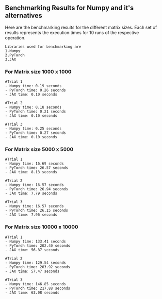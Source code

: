 ## Benchmarking Results for Numpy and it's alternatives

Here are the benchmarking results for the different matrix sizes. Each set of results represents the execution times for 10 runs of the respective operation.

```
Libraries used for benchmarking are 
1.Numpy
2.PyTorch
3.JAX
```
### For Matrix size 1000 x 1000
```
#Trial 1
- Numpy time: 0.19 seconds
- PyTorch time: 0.26 seconds
- JAX time: 0.10 seconds

#Trial 2
- Numpy time: 0.18 seconds
- PyTorch time: 0.21 seconds
- JAX time: 0.10 seconds

#Trial 3
- Numpy time: 0.25 seconds
- PyTorch time: 0.27 seconds
- JAX time: 0.10 seconds
```
### For Matrix size 5000 x 5000
```
#Trial 1
- Numpy time: 16.69 seconds
- PyTorch time: 26.57 seconds
- JAX time: 8.13 seconds

#Trial 2
- Numpy time: 16.57 seconds
- PyTorch time: 26.94 seconds
- JAX time: 7.79 seconds

#Trial 3
- Numpy time: 16.57 seconds
- PyTorch time: 26.15 seconds
- JAX time: 7.96 seconds
```
### For Matrix size 10000 x 10000
```
#Trial 1
- Numpy time: 133.41 seconds
- PyTorch time: 202.40 seconds
- JAX time: 56.87 seconds

#Trial 2
- Numpy time: 129.54 seconds
- PyTorch time: 203.92 seconds
- JAX time: 57.47 seconds

#Trial 3
- Numpy time: 146.85 seconds
- PyTorch time: 217.88 seconds
- JAX time: 63.08 seconds
```

